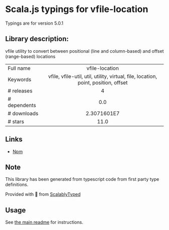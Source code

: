 
# Scala.js typings for vfile-location

Typings are for version 5.0.1

## Library description:
vfile utility to convert between positional (line and column-based) and offset (range-based) locations

|                    |                 |
| ------------------ | :-------------: |
| Full name          | vfile-location |
| Keywords           | vfile, vfile-util, util, utility, virtual, file, location, point, position, offset |
| # releases         | 4 |
| # dependents       | 0.0 |
| # downloads        | 2.3071601E7 |
| # stars            | 11.0 |

## Links
- [Npm](https://www.npmjs.com/package/vfile-location)
    


## Note
This library has been generated from typescript code from first party type definitions.

Provided with :purple_heart: from [ScalablyTyped](https://github.com/oyvindberg/ScalablyTyped)

## Usage
See [the main readme](../../readme.md) for instructions.


